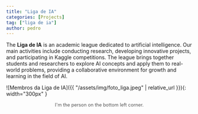 ```yaml
---
title: "Liga de IA"
categories: [Projects]
tag: ["liga de ia"]
author: pedro
---
```


<style>

.image-caption {
        text-align: center;
        font-size: 0.9em; /* Deixa o texto da legenda menor */
        color: #555; /* Cor cinza para diferenciar da descrição principal */
        margin-top: 0.5em; /* Espaçamento entre a imagem e a legenda */
    }

</style>

The **Liga de IA** is an academic league dedicated to artificial intelligence. Our main activities include conducting research, developing innovative projects, and participating in Kaggle competitions. The league brings together students and researchers to explore AI concepts and apply them to real-world problems, providing a collaborative environment for growth and learning in the field of AI.

![Membros da Liga de IA]({{ "/assets/img/foto_liga.jpeg" | relative_url }}){: width="300px" }

<div class="image-caption">
  I'm the person on the bottom left corner.
</div>